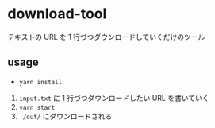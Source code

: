 # download-tool

テキストの URL を 1 行づつダウンロードしていくだけのツール

## usage

- `yarn install`

1. `input.txt` に 1 行づつダウンロードしたい URL を書いていく
2. `yarn start`
3. `./out/` にダウンロードされる
